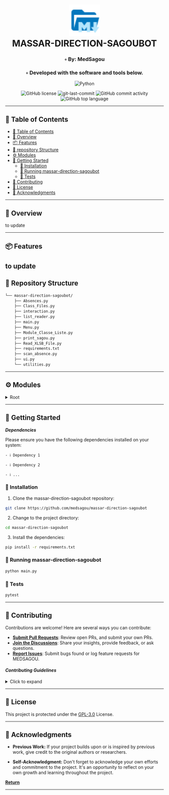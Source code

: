 <div align="center">
<h1 align="center">
<img src="https://raw.githubusercontent.com/PKief/vscode-material-icon-theme/ec559a9f6bfd399b82bb44393651661b08aaf7ba/icons/folder-markdown-open.svg" width="100" />
<br>MASSAR-DIRECTION-SAGOUBOT</h1>
<h3>◦ By: MedSagou</h3>
<h3>◦ Developed with the software and tools below.</h3>

<p align="center">
<img src="https://img.shields.io/badge/Python-3776AB.svg?style=flat-square&logo=Python&logoColor=white" alt="Python" />
</p>
<img src="https://img.shields.io/github/license/medsagou/massar-direction-sagoubot?style=flat-square&color=5D6D7E" alt="GitHub license" />
<img src="https://img.shields.io/github/last-commit/medsagou/massar-direction-sagoubot?style=flat-square&color=5D6D7E" alt="git-last-commit" />
<img src="https://img.shields.io/github/commit-activity/m/medsagou/massar-direction-sagoubot?style=flat-square&color=5D6D7E" alt="GitHub commit activity" />
<img src="https://img.shields.io/github/languages/top/medsagou/massar-direction-sagoubot?style=flat-square&color=5D6D7E" alt="GitHub top language" />
</div>

---

## 📖 Table of Contents
- [📖 Table of Contents](#-table-of-contents)
- [📍 Overview](#-overview)
- [📦 Features](#-features)
- [📂 repository Structure](#-repository-structure)
- [⚙️ Modules](#modules)
- [🚀 Getting Started](#-getting-started)
    - [🔧 Installation](#-installation)
    - [🤖 Running massar-direction-sagoubot](#-running-massar-direction-sagoubot)
    - [🧪 Tests](#-tests)
- [🤝 Contributing](#-contributing)
- [📄 License](#-license)
- [👏 Acknowledgments](#-acknowledgments)

---


## 📍 Overview

to update

---

## 📦 Features


to update
---


## 📂 Repository Structure

```sh
└── massar-direction-sagoubot/
    ├── Absences.py
    ├── Class_Files.py
    ├── interaction.py
    ├── list_reader.py
    ├── main.py
    ├── Menu.py
    ├── Module_Classe_Liste.py
    ├── print_sagou.py
    ├── Read_XLSB_File.py
    ├── requirements.txt
    ├── scan_absence.py
    ├── ui.py
    └── utilities.py

```

---


## ⚙️ Modules

<details closed><summary>Root</summary>

| File                                                                                                             | Summary                   |
| ---                                                                                                              |---------------------------|
| [Absences.py](https://github.com/medsagou/massar-direction-sagoubot/blob/main/Absences.py)                       | to update                 |
| [Class_Files.py](https://github.com/medsagou/massar-direction-sagoubot/blob/main/Class_Files.py)                 | to update  |
| [interaction.py](https://github.com/medsagou/massar-direction-sagoubot/blob/main/interaction.py)                 | to update  |
| [list_reader.py](https://github.com/medsagou/massar-direction-sagoubot/blob/main/list_reader.py)                 | to update  |
| [main.py](https://github.com/medsagou/massar-direction-sagoubot/blob/main/main.py)                               | to update  |
| [Menu.py](https://github.com/medsagou/massar-direction-sagoubot/blob/main/Menu.py)                               | to update  |
| [Module_Classe_Liste.py](https://github.com/medsagou/massar-direction-sagoubot/blob/main/Module_Classe_Liste.py) | to update  |
| [print_sagou.py](https://github.com/medsagou/massar-direction-sagoubot/blob/main/print_sagou.py)                 | to update  |
| [Read_XLSB_File.py](https://github.com/medsagou/massar-direction-sagoubot/blob/main/Read_XLSB_File.py)           | to update  |
| [scan_absence.py](https://github.com/medsagou/massar-direction-sagoubot/blob/main/scan_absence.py)               | to update  |
| [ui.py](https://github.com/medsagou/massar-direction-sagoubot/blob/main/ui.py)                                   | to update  |
| [utilities.py](https://github.com/medsagou/massar-direction-sagoubot/blob/main/utilities.py)                     | to update  |

</details>

---

## 🚀 Getting Started

***Dependencies***

Please ensure you have the following dependencies installed on your system:

`- ℹ️ Dependency 1`

`- ℹ️ Dependency 2`

`- ℹ️ ...`

### 🔧 Installation

1. Clone the massar-direction-sagoubot repository:
```sh
git clone https://github.com/medsagou/massar-direction-sagoubot
```

2. Change to the project directory:
```sh
cd massar-direction-sagoubot
```

3. Install the dependencies:
```sh
pip install -r requirements.txt
```

### 🤖 Running massar-direction-sagoubot

```sh
python main.py
```

### 🧪 Tests
```sh
pytest
```




---

## 🤝 Contributing

Contributions are welcome! Here are several ways you can contribute:

- **[Submit Pull Requests](https://github.com/medsagou/massar-direction-sagoubot/blob/main/CONTRIBUTING.md)**: Review open PRs, and submit your own PRs.
- **[Join the Discussions](https://github.com/medsagou/massar-direction-sagoubot/discussions)**: Share your insights, provide feedback, or ask questions.
- **[Report Issues](https://github.com/medsagou/massar-direction-sagoubot/issues)**: Submit bugs found or log feature requests for MEDSAGOU.

#### *Contributing Guidelines*

<details closed>
<summary>Click to expand</summary>

1. **Fork the Repository**: Start by forking the project repository to your GitHub account.
2. **Clone Locally**: Clone the forked repository to your local machine using a Git client.
   ```sh
   git clone <your-forked-repo-url>
   ```
3. **Create a New Branch**: Always work on a new branch, giving it a descriptive name.
   ```sh
   git checkout -b new-feature-x
   ```
4. **Make Your Changes**: Develop and test your changes locally.
5. **Commit Your Changes**: Commit with a clear and concise message describing your updates.
   ```sh
   git commit -m 'Implemented new feature x.'
   ```
6. **Push to GitHub**: Push the changes to your forked repository.
   ```sh
   git push origin new-feature-x
   ```
7. **Submit a Pull Request**: Create a PR against the original project repository. Clearly describe the changes and their motivations.

Once your PR is reviewed and approved, it will be merged into the main branch.

</details>

---

## 📄 License


This project is protected under the [GPL-3.0](https://choosealicense.com/licenses/gpl-3.0/) License.

---

## 👏 Acknowledgments

- **Previous Work:** If your project builds upon or is inspired by previous work, give credit to the original authors or researchers.

 - **Self-Acknowledgment:** Don't forget to acknowledge your own efforts and commitment to the project. It's an opportunity to reflect on your own growth and learning throughout the project.

[**Return**](#Top)

---

